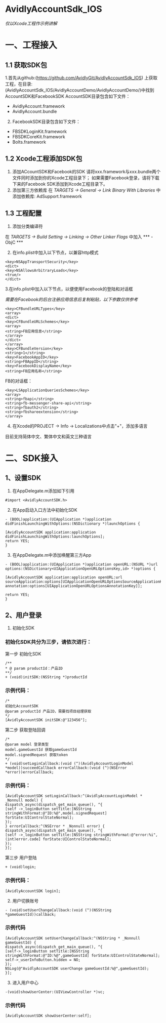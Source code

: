 # AvidlyAccountSdk_IOS
*仅以Xcode工程作示例讲解*

# 一、工程接入
## 1.1 获取SDK包 
1.首先从github:(https://github.com/AvidlyGit/AvidlyAccountSdk_IOS)
上获取工程，在目录:(AvidlyAccountSdk_IOS/AvidlyAccountDemo/AvidlyAccountDemo/)中找到AccountSDK和FacebookSDK 
AccountSDK目录包含如下文件：
* AvidlyAccount.framework
* AvidlyAccount.bundle
2. FacebookSDK目录包含如下文件：
* FBSDKLoginKit.framework
* FBSDKCoreKit.framework
* Bolts.framework

## 1.2 Xcode工程添加SDK包
1. 添加ACcountSDK和Facebook的SDK
请将xxx.framework与xxx.bundle两个文件同时添加到你的Xcode工程目录下；
如果需要Facebook登录，请将下载下来的Facebook SDK添加到Xcode工程目录下。
2. 添加第三方依赖库
在 *TARGETS → General → Link Binary With Libraries* 中添加依赖库:
AdSupport.framework

## 1.3 工程配置
1. 添加分类编译符

在 *TARGETS → Build Setting → Linking → Other Linker Flags* 中加入 *** -ObjC ***

2. 在info.plist中加入以下节点，以兼容http模式
```
<key>NSAppTransportSecurity</key>
<dict>
<key>NSAllowsArbitraryLoads</key>
<true/>
</dict>
```
3.在info.plist中加入以下节点，以便使用Facebook的登陆和对话框

*需要在Facebook的后台注册应用信息后复制粘贴，以下参数仅供参考*

```
<key>CFBundleURLTypes</key>
<array>
<dict>
<key>CFBundleURLSchemes</key>
<array>
<string>FB应用信息</string>
</array>
</dict>
</array>
<key>CFBundleVersion</key>
<string>1</string>
<key>FacebookAppID</key>
<string>FBAppID</string>
<key>FacebookDisplayName</key>
<string>FB应用名称</string>
```
FB的对话框：
```
<key>LSApplicationQueriesSchemes</key>
<array>
<string>fbapi</string>
<string>fb-messenger-share-api</string>
<string>fbauth2</string>
<string>fbshareextension</string>
</array>
```

4. 在Xcode的PROJECT -> Info -> Localizations中点击"+"，添加多语言

目前支持简体中文、繁体中文和英文三种语言

# 二、SDK接入
## 1、设置SDK
1. 在AppDelegate.m添加如下引用
```
#import <AvidlyAccountSDK.h>
```
2. 在App启动入口方法中初始化SDK
```
- (BOOL)application:(UIApplication *)application didFinishLaunchingWithOptions:(NSDictionary *)launchOptions {

[AvidlyAccountSDK application:application didFinishLaunchingWithOptions:launchOptions];  
return YES;
}
```
3. 在AppDelegate.m中添加唤醒第三方App
```
- (BOOL)application:(UIApplication *)application openURL:(NSURL *)url
options:(NSDictionary<UIApplicationOpenURLOptionsKey,id> *)options {

[AvidlyAccountSDK application:application openURL:url
sourceApplication:options[UIApplicationOpenURLOptionsSourceApplicationKey]
annotation:options[UIApplicationOpenURLOptionsAnnotationKey]];

return YES;
}
```

## 2、用户登录
1. 初始化SDK

### 初始化SDK共分为三步，请依次进行：

第一步 初始化SDK
```
/**
* @ param productId：产品ID
**/
+ (void)initSDK:(NSString *)productId
```

### 示例代码：
```
/* 
初始化AccountSDK
@param productId 产品ID，需要找项目经理获取
*/
[AvidlyAccountSDK initSDK:@"123456"];
```
第二步 获取登陆回调
```
/*
@param model 登录类型
model.gameGuestId 获取gameGuestId
model.signedRequest 获取token
*/
+ (void)setLoginCallback:(void (^)(AvidlyAccountLoginModel *model))succeedCallback errorCallback:(void (^)(NSError *error))errorCallback;
```

### 示例代码：
```
[AvidlyAccountSDK setLoginCallback:^(AvidlyAccountLoginModel * _Nonnull model) {
dispatch_async(dispatch_get_main_queue(), ^{
[self ->_loginButton setTitle:[NSString stringWithFormat:@"ID:%@",model.signedRequest] forState:UIControlStateNormal];
});
} errorCallback:^(NSError * _Nonnull error) {
dispatch_async(dispatch_get_main_queue(), ^{
[self ->_loginButton setTitle:[NSString stringWithFormat:@"error:%i",(int)error.code] forState:UIControlStateNormal];
});
}];
```
第三步 用户登陆
```
+ (void)login;
```

### 示例代码：
```
[AvidlyAccountSDK login];
```

2. 用户切换账号
```
- (void)setUserChangeCallback:(void (^)(NSString *gameGuestId))callback;
```
### 示例代码
```
[AvidlyAccountSDK setUserChangeCallback:^(NSString * _Nonnull gameGuestId) {
dispatch_async(dispatch_get_main_queue(), ^{
[self->_loginButton setTitle:[NSString stringWithFormat:@"ID:%@",gameGuestId] forState:UIControlStateNormal];
self->_userInfoButton.hidden = NO;
});
NSLog(@"AvidlyAccountSDK userChange gameGuestId:%@",gameGuestId);
}];
```

3. 进入用户中心
```
-(void)showUserCenter:(UIViewController *)vc;
```
### 示例代码
```
[AvidlyAccountSDK showUserCenter:self];
```

